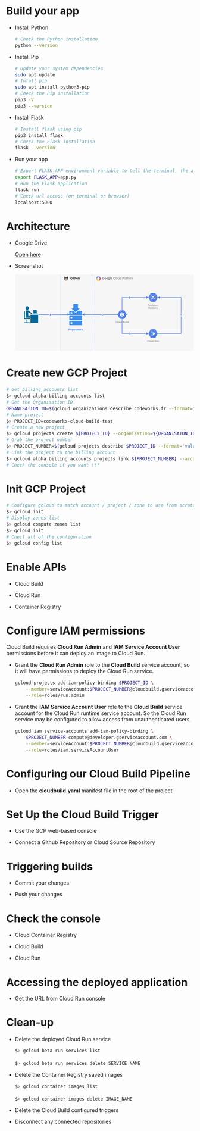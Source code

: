 Build your app
===

* Install Python

    ```bash
    # Check the Python installation
    python --version
    ```
* Install Pip

    ```bash
    # Update your system dependencies
    sudo apt update
    # Intall pip
    sudo apt install python3-pip
    # Check the Pip installation
    pip3 -V
    pip3 --version
    ```

* Install Flask

    ```bash
    # Install flask using pip
    pip3 install flask
    # Check the Flask installation
    flask --version
    ```

* Run your app

    ```bash
    # Export FLASK_APP environment variable to tell the terminal, the application to work with
    export FLASK_APP=app.py
    # Run the Flask application
    flask run
    # Check url access (on terminal or browser) 
    localhost:5000
    ```

Architecture
===

* Google Drive 

    [Open here](https://app.diagrams.net/#G1Rv2v0LdO8NnDPH_ZkkR2-fBFLGKx5fmi)

* Screenshot

    <img src="./screenshots/architecture.png" alt="cloud_build_architecture"/>

Create new GCP Project
===

```bash
# Get billing accounts list
$> gcloud alpha billing accounts list
# Get the Organisation ID
ORGANISATION_ID=$(gcloud organizations describe codeworks.fr --format=json | jq '.name' | cut -f 2 -d '/' | sed 's/"//g')
# Name project
$> PROJECT_ID=codeworks-cloud-build-test
# Create a new project
$> gcloud projects create ${PROJECT_ID} --organization=${ORGANISATON_ID}
# Grab the project number
$> PROJECT_NUMBER=$(gcloud projects describe $PROJECT_ID --format='value(projectNumber)')
# Link the project to the billing account
$> gcloud alpha billing accounts projects link ${PROJECT_NUMBER} --account-id=0150EE-171E17-3E357F
# Check the console if you want !!!
```

Init GCP Project
===

```bash
# Configure gcloud to match account / project / zone to use from scratch
$> gcloud init
# Display zones list
$> gcloud compute zones list
$> gcloud init
# Checl all of the configuration
$> gcloud config list
```

Enable APIs
===

* Cloud Build

* Cloud Run

* Container Registry

Configure IAM permissions
====

Cloud Build requires **Cloud Run Admin** and **IAM Service Account User** permissions before it can deploy an image to Cloud Run.

- Grant the **Cloud Run Admin** role to the **Cloud Build** service account, so it will have permissions to deploy the Cloud Run service.

    ```bash
    gcloud projects add-iam-policy-binding $PROJECT_ID \
        --member=serviceAccount:$PROJECT_NUMBER@cloudbuild.gserviceaccount.com \
        --role=roles/run.admin
    ```

- Grant the **IAM Service Account User** role to the **Cloud Build** service account for the Cloud Run runtime service account. So the Cloud Run service may be configured to allow access from unauthenticated users.

    ```bash
    gcloud iam service-accounts add-iam-policy-binding \
        $PROJECT_NUMBER-compute@developer.gserviceaccount.com \
        --member=serviceAccount:$PROJECT_NUMBER@cloudbuild.gserviceaccount.com \
        --role=roles/iam.serviceAccountUser
    ```

Configuring our Cloud Build Pipeline
====

* Open the **cloudbuild.yaml** manifest file in the root of the project

Set Up the Cloud Build Trigger
===

* Use the GCP web-based console

* Connect a Github Repository or Cloud Source Repository

Triggering builds
===

* Commit your changes

* Push your changes

Check the console
===

* Cloud Container Registry

* Cloud Build 

* Cloud Run

Accessing the deployed application
===

* Get the URL from Cloud Run console

Clean-up
===

* Delete the deployed Cloud Run service
    
    ```bash
    $> gcloud beta run services list
    
    $> gcloud beta run services delete SERVICE_NAME
    ```

* Delete the Container Registry saved images

    ```bash
    $> gcloud container images list

    $> gcloud container images delete IMAGE_NAME
    ```

* Delete the Cloud Build configured triggers


* Disconnect any connected repositories